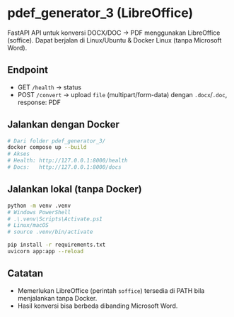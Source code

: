 # pdef_generator_3 (LibreOffice)

FastAPI API untuk konversi DOCX/DOC → PDF menggunakan LibreOffice (soffice). Dapat berjalan di Linux/Ubuntu & Docker Linux (tanpa Microsoft Word).

## Endpoint
- GET `/health` → status
- POST `/convert` → upload `file` (multipart/form-data) dengan `.docx`/`.doc`, response: PDF

## Jalankan dengan Docker
```bash
# Dari folder pdef_generator_3/
docker compose up --build
# Akses
# Health: http://127.0.0.1:8000/health
# Docs:   http://127.0.0.1:8000/docs
```

## Jalankan lokal (tanpa Docker)
```bash
python -m venv .venv
# Windows PowerShell
# .\.venv\Scripts\Activate.ps1
# Linux/macOS
# source .venv/bin/activate

pip install -r requirements.txt
uvicorn app:app --reload
```

## Catatan
- Memerlukan LibreOffice (perintah `soffice`) tersedia di PATH bila menjalankan tanpa Docker.
- Hasil konversi bisa berbeda dibanding Microsoft Word.

